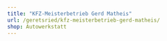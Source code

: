 ```yaml
---
title: "KFZ-Meisterbetrieb Gerd Matheis"
url: /geretsried/kfz-meisterbetrieb-gerd-matheis/
shop: Autowerkstatt
---
```

